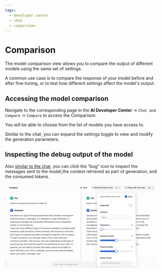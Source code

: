 ```yaml
---
tags:
  - developer center
  - chat
  - comparison
---
```


# Comparison

The model comparison view allows you to compare the output of different models using the same set of settings.

A common use case is to compare the response of your model before and after fine-tuning, or to test how different settings affect the model's output.

## Accessing the model comparison

Navigate to the corresponding page in the **AI Developer Center** → `Chat and Compare` → `Compare` to access the Comparison.

You will be able to choose from the list of models you have access to.

Similar to the chat, you can expand the settings toggle to view and modify the generation parameters.

## Inspecting the debug output of the model

Also [similar to the chat](./chat.md#inspecting-the-debug-output-of-the-model), you can click the "bug" icon to inspect the messages sent to the model,the context retrieved as part of generation, and the consumed tokens.

![Model comparison view](../../img/inference/compare.png)
